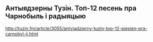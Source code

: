 
## Антыядзерны Тузін. Топ-12 песень пра Чарнобыль і радыяцыю

http://tuzin.fm/article/3055/antyiadzierny-tuzin-top-12-piesien-pra-carnobyl-ji.html
